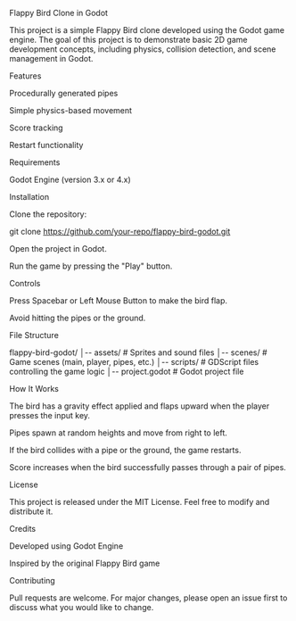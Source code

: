 Flappy Bird Clone in Godot

This project is a simple Flappy Bird clone developed using the Godot game engine. The goal of this project is to demonstrate basic 2D game development concepts, including physics, collision detection, and scene management in Godot.

Features

Procedurally generated pipes

Simple physics-based movement

Score tracking

Restart functionality

Requirements

Godot Engine (version 3.x or 4.x)

Installation

Clone the repository:

git clone https://github.com/your-repo/flappy-bird-godot.git

Open the project in Godot.

Run the game by pressing the "Play" button.

Controls

Press Spacebar or Left Mouse Button to make the bird flap.

Avoid hitting the pipes or the ground.

File Structure

flappy-bird-godot/
│-- assets/ # Sprites and sound files
│-- scenes/ # Game scenes (main, player, pipes, etc.)
│-- scripts/ # GDScript files controlling the game logic
│-- project.godot # Godot project file

How It Works

The bird has a gravity effect applied and flaps upward when the player presses the input key.

Pipes spawn at random heights and move from right to left.

If the bird collides with a pipe or the ground, the game restarts.

Score increases when the bird successfully passes through a pair of pipes.

License

This project is released under the MIT License. Feel free to modify and distribute it.

Credits

Developed using Godot Engine

Inspired by the original Flappy Bird game

Contributing

Pull requests are welcome. For major changes, please open an issue first to discuss what you would like to change.
